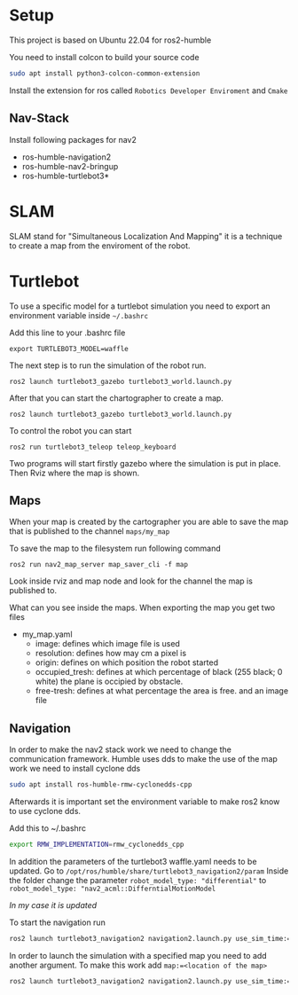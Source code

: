 # Setup
This project is based on Ubuntu 22.04 for ros2-humble

You need to install colcon to build your source code
```bash
sudo apt install python3-colcon-common-extension
```
Install the extension for ros called `Robotics Developer Enviroment`
and `Cmake`

## Nav-Stack
 Install following packages for nav2

* ros-humble-navigation2
* ros-humble-nav2-bringup
* ros-humble-turtlebot3*

# SLAM
SLAM stand for "Simultaneous Localization And Mapping"
it is a technique to create a map from the enviroment of the robot.

# Turtlebot

To use a specific model for a turtlebot simulation you need to export
an environment variable inside `~/.bashrc`

Add this line to your .bashrc file

```
export TURTLEBOT3_MODEL=waffle
```

The next step is to run the simulation of the robot run.

`ros2 launch turtlebot3_gazebo turtlebot3_world.launch.py`

After that you can start the chartographer to create a map.

`ros2 launch turtlebot3_gazebo turtlebot3_world.launch.py`

To control the robot you can start

`ros2 run turtlebot3_teleop teleop_keyboard`

Two programs will start firstly gazebo where the simulation
is put in place. Then Rviz where the map is shown.

## Maps

When your map is created by the cartographer you are able to save the map that is published to the channel `maps/my_map`


To save the map to the filesystem run following command

`ros2 run nav2_map_server map_saver_cli -f map`

Look inside rviz and map node and look for the channel
the map is published to.

What can you see inside the maps.
When exporting the map you get two files
- my_map.yaml
    - image: defines which image file is used
    - resolution: defines how may cm a pixel is
    - origin: defines on which position the robot started
    - occupied_tresh: defines at which percentage of black (255 black; 0 white) the plane is occipied by obstacle.
    - free-tresh: defines at what percentage the area is free.
and an image file 

## Navigation

In order to make the nav2 stack work we need to change the communication framework.
Humble uses dds to make the use of the map work we need to install cyclone dds

```bash
sudo apt install ros-humble-rmw-cyclonedds-cpp
```

Afterwards it is important set the environment variable to make ros2 know to use
cyclone dds.

Add this to ~/.bashrc
```bash
export RMW_IMPLEMENTATION=rmw_cyclonedds_cpp
```

In addition the parameters of the turtlebot3 waffle.yaml needs to be updated.
Go to `/opt/ros/humble/share/turtlebot3_navigation2/param`
Inside the folder change the parameter `robot_model_type: "differential"`
to `robot_model_type: "nav2_acml::DifferntialMotionModel`

*In my case it is updated*

To start the navigation run
```bash
ros2 launch turtlebot3_navigation2 navigation2.launch.py use_sim_time:=True
```

In order to launch the simulation with a specified map you need to add another argument.
To make this work add `map:=<location of the map>`
```bash
ros2 launch turtlebot3_navigation2 navigation2.launch.py use_sim_time:=True map:=./maps/my_map.yaml
```
